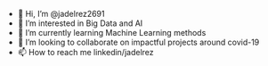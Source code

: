- 👋 Hi, I’m @jadelrez2691
- 👀 I’m interested in Big Data and AI
- 🌱 I’m currently learning Machine Learning methods
- 💞️ I’m looking to collaborate on impactful projects around covid-19
- 📫 How to reach me linkedin/jadelrez

<!---
jadelrez2691/jadelrez2691 is a ✨ special ✨ repository because its `README.md` (this file) appears on your GitHub profile.
You can click the Preview link to take a look at your changes.
--->
